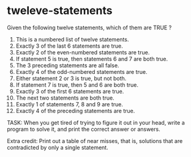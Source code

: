 # tweleve-statements

Given the following twelve statements, which of them are TRUE ?

1. This is a numbered list of twelve statements.
2. Exactly 3 of the last 6 statements are true.
3. Exactly 2 of the even-numbered statements are true.
4. If statement 5 is true, then statements 6 and 7 are both true.
5. The 3 preceding statements are all false.
6. Exactly 4 of the odd-numbered statements are true.
7. Either statement 2 or 3 is true, but not both.
8. If statement 7 is true, then 5 and 6 are both true.
9. Exactly 3 of the first 6 statements are true.
10. The next two statements are both true.
11. Exactly 1 of statements 7, 8 and 9 are true.
12. Exactly 4 of the preceding statements are true. 

TASK: When you get tired of trying to figure it out in your head, write a program to solve it, and print the correct answer or answers.

Extra credit: Print out a table of near misses, that is, solutions that are contradicted by only a single statement.
